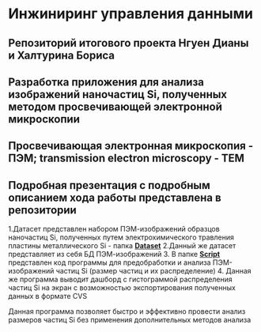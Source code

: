 # Инжиниринг управления данными
## Репозиторий итогового проекта Нгуен Дианы и Халтурина Бориса
## Разработка приложения для анализа изображений наночастиц Si, полученных методом просвечивающей электронной микроскопии
## Просвечивающая электронная микроскопия - ПЭМ; transmission electron microscopy - TEM
## Подробная презентация с подробным описанием хода работы представлена в репозитории

1.Датасет представлен набором ПЭМ-изображений образцов наночастиц Si, полученных путем электрохимического травления пластины металлического Si - папка [**Dataset**](https://github.com/fyjprog/TEM-Analysis/tree/main/Dataset)
2.Данный же датасет представляет из себя БД ПЭМ-изображений
3. В папке [**Script**](https://github.com/fyjprog/TEM-Analysis/tree/main/Script) представлен код программы для предобработки и анализа ПЭМ-изображений частиц Si (размер частиц и их распределение) 
4. Данная же программа выводит дашборд с гистограммой распределения частиц Si на экран с возможностью экспортирования полученных данных в формате CVS

Данная программа позволяет быстро и эффективно провести анализ размеров частиц Si без применения дополнительных методов анализа
